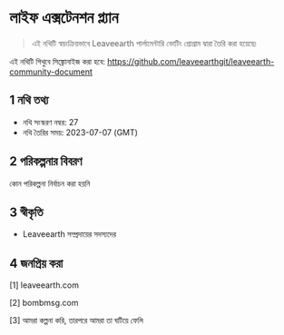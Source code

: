 # লাইফ এক্সটেনশন প্ল্যান

>এই নথিটি স্বয়ংক্রিয়ভাবে Leaveearth পার্লামেন্টারি ভোটিং প্রোগ্রাম দ্বারা তৈরি করা হয়েছে৷

এই নথিটি গিথুবে সিঙ্ক্রোনাইজ করা হবে: https://github.com/leaveearthgit/leaveearth-community-document

## 1 নথি তথ্য

- নথি সংস্করণ নম্বর: 27
- নথি তৈরির সময়: 2023-07-07 (GMT)

## 2 পরিকল্পনার বিবরণ

কোন পরিকল্পনা নির্বাচন করা হয়নি

## 3 স্বীকৃতি
* Leaveearth সম্প্রদায়ের সদস্যদের

## 4 জনপ্রিয় করা
[1] leaveearth.com

[2] bombmsg.com

[3] আমরা কল্পনা করি, তারপরে আমরা তা ঘটিয়ে ফেলি